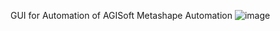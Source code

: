 GUI for Automation of AGISoft Metashape Automation
![image](https://github.com/AnshTanwar/GUI_AgisoftMetashape/assets/97782299/33912a5d-5d6e-4d11-a1f4-26de9236f26b)
